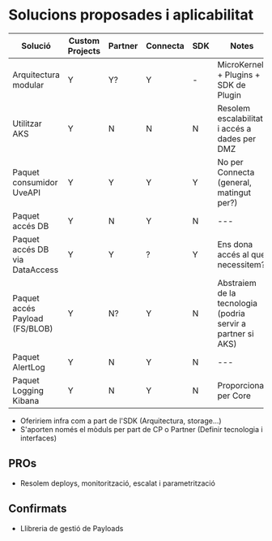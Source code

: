 # Solucions proposades i aplicabilitat

| Solució                        | Custom Projects | Partner | Connecta | SDK | Notes                                                       |
| ------------------------------ | --------------- | ------- | -------- | --- | ----------------------------------------------------------- |
| Arquitectura modular           | Y               | Y?      | Y        | -   | MicroKernel + Plugins + SDK de Plugin                       |
| Utilitzar AKS                  | Y               | N       | N        | N   | Resolem escalabilitat i accés a dades per DMZ               |
| Paquet consumidor UveAPI       | Y               | Y       | Y        | Y   | No per Connecta (general, matingut per?)                    |
| Paquet accés DB                | Y               | N       | Y        | N   | ---                                                         |
| Paquet accés DB via DataAccess | Y               | Y       | ?        | Y   | Ens dona accés al que necessitem?                           |
| Paquet accés Payload (FS/BLOB) | Y               | N?      | Y        | N   | Abstraiem de la tecnologia (podria servir a partner si AKS) |
| Paquet AlertLog                | Y               | N       | Y        | N   | ---                                                         |
| Paquet Logging Kibana          | Y               | N       | Y        | N   | Proporcionat per Core                                       |

- Ofeririem infra com a part de l'SDK (Arquitectura, storage...)
- S'aporten només el mòduls per part de CP o Partner (Definir tecnologia i interfaces)

## PROs

- Resolem deploys, monitorització, escalat i parametrització

## Confirmats

- Llibreria de gestió de Payloads
